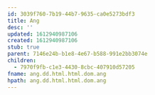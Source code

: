 ```yaml
---
id: 3039f760-7b19-44b7-9635-ca0e5273bdf3
title: Ang
desc: ''
updated: 1612940987106
created: 1612940987106
stub: true
parent: 7146e24b-b1e8-4e67-b588-991e2bb3074e
children:
  - 7970f9fb-c1e3-4430-8cbc-407910d57205
fname: ang.dd.html.html.dom.ang
hpath: ang.dd.html.html.dom.ang
---
```



